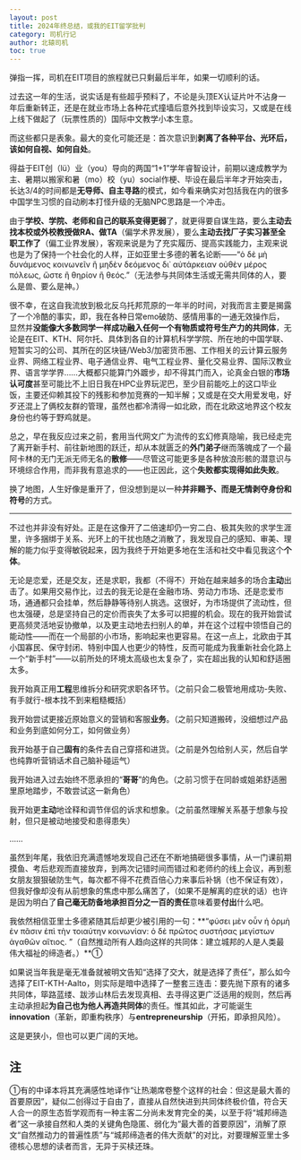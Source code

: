 ```yaml
---
layout: post
title: 2024年终总结，或我的EIT留学批判
category: 司机行记
author: 北辕司机
toc: true
---
```


弹指一挥，司机在EIT项目的旅程就已只剩最后半年，如果一切顺利的话。

过去这一年的生活，说实话是有些超乎预料了，不论是头顶EX认证片叶不沾身一年后重新转正，还是在就业市场上各种花式撞墙后意外找到毕设实习，又或是在线上线下做起了（玩票性质的）国际中文教学小本生意。

而这些都只是表象。最大的变化可能还是：首次意识到**剥离了各种平台、光环后，该如何自视、如何自处**。

得益于EIT创（lü）业（you）导向的两国“1+1”学年睿智设计，前期以速成教学为主、暑期以搬家和暑（mo）校（yu）social作梗、毕设在最后半年才开始突击，长达3/4的时间都是**无导师、自主寻路**的模式，如今看来确实对包括我在内的很多中国学生习惯的自动刷本打怪升级的无脑NPC思路是一个冲击。

由于**学校、学院、老师和自己的联系变得更弱**了，就更得要自谋生路，要么**主动去找本校或外校教授做RA、做TA**（偏学术界发展），要么**主动去找厂子实习甚至全职工作了**（偏工业界发展），客观来说是为了充实履历、提高实践能力，主观来说也是为了保持一个社会化的人样，正如亚里士多德的著名论断——“ὁ δὲ μὴ δυνάμενος κοινωνεῖν ἢ μηδὲν δεόμενος δι᾽ αὐτάρκειαν οὐθὲν μέρος πόλεως, ὥστε ἢ θηρίον ἢ θεός.”（无法参与共同体生活或无需共同体的人，要么是兽、要么是神。）

很不幸，在这自我流放到极北反乌托邦荒原的一年半的时间，对我而言主要是揭露了一个冷酷的事实，即，我在各种日常emo破防、感情用事的一通无效操作后，显然并**没能像大多数同学一样成功融入任何一个有物质或符号生产力的共同体**，无论是在EIT、KTH、阿尔托、具体到各自的计算机科学学院、所在地的中国学联、短暂实习的公司、其所在的区块链/Web3/加密货币圈、工作相关的云计算云服务业界、网络工程业界、电子通信业界、电气工程业界、量化交易业界、国际汉教业界、语言学学界……大概都只能算门外踱步，却不得其门而入，论真金白银的**市场认可度**甚至可能比不上旧日我在HPC业界玩泥巴，至少目前能吃上的这口毕业饭，主要还仰赖其投下的残影和参加竞赛的一知半解；又或是在交大用爱发电，好歹还混上了俩校友群的管理，虽然也都冷清得一如北欧，而在北欧这地界这个校友身份也约等于野鸡就是。

总之，早在我反应过来之前，套用当代网文广为流传的玄幻修真隐喻，我已经走完了离开新手村、前往新地图的跃迁，却从本就匮乏的**外门弟子**继而落魄成了一个最阿卡林的无门无派无师无名的**散修**——尽管这可能更多是各种放浪形骸的潜意识与环境综合作用，而非我有意追求的——也正因此，这个**失败都实现得如此失败**。

换了地图，人生好像是重开了，但没想到是以一种**并非赐予、而是无情剥夺身份和符号**的方式。

---

不过也并非没有好处。正是在这像开了二倍速却仍一穷二白、极其失败的求学生涯里，许多捆绑于关系、光环上的干扰也随之消散了，我发现自己的感知、审美、理解的能力似乎变得敏锐起来，因为我终于开始更多地在生活和社交中看见我这个**个体**。

无论是恋爱，还是交友，还是求职，我都（不得不）开始在越来越多的场合**主动**出击了。如果用交易作比，过去的我无论是在金融市场、劳动力市场、还是恋爱市场，通通都只会挂单，然后静静等待别人挑选。这很好，为市场提供了流动性，但也太强硬，总是坚持自己的定价而丧失了太多可以把握的机会。现在的我开始尝试更高频灵活地妥协撤单，以及更主动地去扫别人的单，并在这个过程中领悟自己的能动性——而在一个局部的小市场，影响起来也更容易。在这一点上，北欧由于其小国寡民、保守封闭、特别中国人也更少的特性，反而可能成为我重新社会化路上一个“新手村”——以前所处的环境太高级也太复杂了，实在超出我的认知和舒适圈太多。

我开始真正用**工程**思维拆分和研究求职各环节。（之前只会二极管地用成功-失败、有手就行-根本找不到来粗糙概括）

我开始尝试更接近原始意义的营销和客服**业务**。（之前只知道搬砖，没细想过产品和业务到底如何分工，如何做业务）

我开始基于自己**固有**的条件去自己穿搭和进货。（之前是外包给别人买，然后自学也纯靠听营销话术自己脑补碰运气）

我开始进入过去始终不愿承担的“**哥哥**”的角色。（之前习惯于在同龄或姐弟舒适圈里原地踏步，不敢尝试这一新角色）

我开始更**主动**地诠释和调节伴侣的诉求和想象。（之前虽然理解关系基于想象与投射，但只是被动地接受和患得患失）

……

虽然到年尾，我依旧充满遗憾地发现自己还在不断地搞砸很多事情，从一门课前期摸鱼、考后悲观而直接放弃，到两次记错时间而错过和老师约的线上会议，再到惹女朋友狠狠破防生气，每次都不得不花费百倍心力来事后补锅（也不保证有效），但我好像却没有从前想象的焦虑中那么痛苦了，（如果不是解离的症状的话）也许是因为明白了**自己毫无防备地承担百分之一百的责任**意味着要**付出**什么吧。

我依然相信亚里士多德紧随其后却更少被引用的一句：**“φύσει μὲν οὖν ἡ ὁρμὴ ἐν πᾶσιν ἐπὶ τὴν τοιαύτην κοινωνίαν: ὁ δὲ πρῶτος συστήσας μεγίστων ἀγαθῶν αἴτιος. ”（自然推动所有人趋向这样的共同体：建立城邦的人是人类最伟大福祉的缔造者。）**①

如果说当年我是毫无准备就被明文告知“选择了交大，就是选择了责任”，那么如今选择了EIT-KTH-Aalto，则实际是暗中选择了一整套三连击：要先抛下原有的诸多共同体，筚路蓝缕、跋涉山林后去发现真相、去寻得这更广泛适用的规则，然后再主动承担起**为自己也为他人再造共同体**的责任。惟其如此，才可能诞生**innovation**（革新，即重构秩序）与**entrepreneurship**（开拓，即承担风险）。

这是更狭小，但也可以更广阔的天地。

## 注

①有的中译本将其充满感性地译作“让热潮席卷整个这样的社会：但这是最大善的首要原因”，疑似二创得过于自由了，直接从自然快进到共同体终极价值，符合天人合一的原生态哲学观而有一种主客二分尚未发育完全的美，以至于将“城邦缔造者”这一承接自然和人类的关键角色隐匿、弱化为“最大善的首要原因”，消解了原文“自然推动力的普遍性质”与“城邦缔造者的伟大贡献”的对比，对要理解亚里士多德核心思想的读者而言，无异于买椟还珠。
